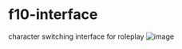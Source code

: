 # f10-interface
 character switching interface for roleplay
![image](https://user-images.githubusercontent.com/111537712/220743903-7f17a6b0-80d1-4b97-9352-cf70b03afa47.png)
